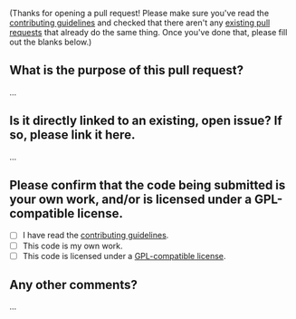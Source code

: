 (Thanks for opening a pull request! Please make sure you've read the
[contributing guidelines](https://github.com/Gravecat/invictus/blob/main/docs/CONTRIBUTING.md) and checked that there aren't any
[existing pull requests](https://github.com/Gravecat/invictus/pulls) that already do the same thing. Once you've done that, please fill out the blanks below.)

What is the purpose of this pull request?
-----------------------------------------
…

Is it directly linked to an existing, open issue? If so, please link it here.
-----------------------------------------------------------------------------
…

Please confirm that the code being submitted is your own work, and/or is licensed under a GPL-compatible license.
-----------------------------------------------------------------------------------------------------------------
- [ ] I have read the [contributing guidelines](https://github.com/Gravecat/invictus/blob/main/docs/CONTRIBUTING.md).
- [ ] This code is my own work.
- [ ] This code is licensed under a [GPL-compatible license](https://www.gnu.org/licenses/license-list.en.html#GPLCompatibleLicenses).

Any other comments?
-------------------
…
